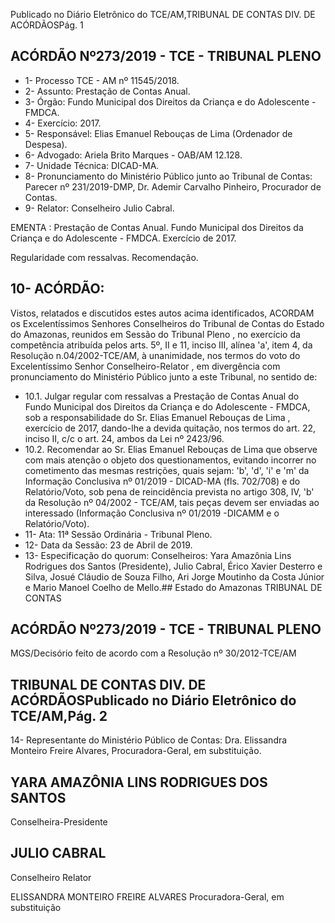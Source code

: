 Publicado  no  Diário  Eletrônico do TCE/AM,TRIBUNAL DE CONTAS DIV. DE ACÓRDÃOSPág. 1

## ACÓRDÃO Nº273/2019 - TCE - TRIBUNAL PLENO

- 1- Processo TCE - AM nº 11545/2018.
- 2- Assunto: Prestação de Contas Anual.
- 3- Órgão: Fundo Municipal dos Direitos da Criança e do Adolescente - FMDCA.
- 4- Exercício: 2017.
- 5- Responsável: Elias Emanuel Rebouças de Lima (Ordenador de Despesa).
- 6- Advogado: Ariela Brito Marques - OAB/AM 12.128.
- 7- Unidade Técnica: DICAD-MA.
- 8- Pronunciamento  do  Ministério  Público  junto  ao  Tribunal  de  Contas: Parecer  nº 231/2019-DMP, Dr. Ademir Carvalho Pinheiro, Procurador de Contas.
- 9- Relator: Conselheiro Julio Cabral.

EMENTA : Prestação de Contas Anual. Fundo Municipal dos Direitos da Criança e do Adolescente - FMDCA. Exercício de 2017.

Regularidade com ressalvas. Recomendação.

## 10-  ACÓRDÃO:

Vistos, relatados e discutidos estes autos acima identificados, ACORDAM os Excelentíssimos Senhores Conselheiros do Tribunal de Contas do Estado do Amazonas, reunidos em Sessão do Tribunal Pleno , no exercício da competência atribuída pelos arts. 5º, II e 11, inciso III, alínea 'a', item 4, da Resolução n.04/2002-TCE/AM, à unanimidade, nos termos do voto do Excelentíssimo Senhor Conselheiro-Relator , em divergência com pronunciamento do Ministério Público junto a este Tribunal, no sentido de:

- 10.1. Julgar regular com ressalvas a Prestação de Contas Anual do Fundo Municipal dos Direitos da Criança e do Adolescente - FMDCA, sob a responsabilidade do Sr. Elias Emanuel Rebouças de Lima , exercício de 2017, dando-lhe a devida quitação, nos termos do art. 22, inciso II, c/c o art. 24, ambos da Lei nº 2423/96.
- 10.2. Recomendar ao Sr. Elias Emanuel Rebouças de Lima que observe com mais atenção o objeto dos questionamentos, evitando incorrer no cometimento das mesmas restrições, quais sejam: 'b', 'd', 'i' e 'm' da Informação  Conclusiva  nº  01/2019  -  DICAD-MA  (fls.  702/708)  e  do Relatório/Voto, sob pena de reincidência prevista no artigo 308, IV, 'b' da Resolução nº 04/2002 - TCE/AM, tais peças devem ser enviadas ao interessado (Informação Conclusiva nº 01/2019 -DICAMM e o Relatório/Voto).
- 11-  Ata: 11ª Sessão Ordinária - Tribunal Pleno.
- 12-  Data da Sessão: 23 de Abril de 2019.
- 13-  Especificação  do  quorum: Conselheiros: Yara  Amazônia  Lins  Rodrigues  dos Santos  (Presidente),  Julio  Cabral,  Érico  Xavier  Desterro  e  Silva,  Josué  Cláudio  de Souza Filho, Ari Jorge Moutinho da Costa Júnior e Mario Manoel Coelho de Mello.## Estado do Amazonas TRIBUNAL DE CONTAS

## ACÓRDÃO Nº273/2019 - TCE - TRIBUNAL PLENO

MGS/Decisório feito de acordo com a Resolução nº 30/2012-TCE/AM

## TRIBUNAL DE CONTAS DIV. DE ACÓRDÃOSPublicado  no  Diário  Eletrônico do TCE/AM,Pág. 2

14-  Representante do Ministério Público de Contas: Dra. Elissandra Monteiro Freire Alvares, Procuradora-Geral, em substituição.

## YARA AMAZÔNIA LINS RODRIGUES DOS SANTOS

Conselheira-Presidente

## JULIO CABRAL

Conselheiro Relator

ELISSANDRA MONTEIRO FREIRE ALVARES Procuradora-Geral, em substituição